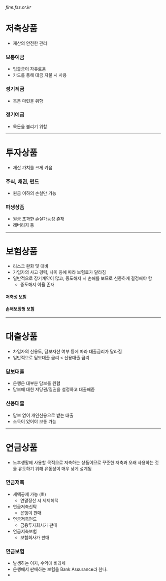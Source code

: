 *fine.fss.or.kr*
# 저축상품
- 재산의 안전한 관리
### 보통예금
- 입출금이 자유로움
- 카드를 통해 대금 지불 시 사용
### 정기적금
- 목돈 마련을 위함
### 정기예금
- 목돈을 불리기 위함
---
# 투자상품
- 재산 가치를 크게 키움
### 주식, 채권, 펀드
- 원금 이하의 손실만 가능
### 파생상품
- 원금 초과한 손실가능성 존재
- 레버리지 등
---
# 보험상품
- 리스크 완화 및 대비
- 가입자의 사고 경력, 나이 등에 따라 보험료가 달라짐
- 일반적으로 장기계약이 많고, 중도해지 시 손해를 보므로 신중하게 결정해야 함
	- 중도해지 이율 존재
#### 저축성 보험
#### 손해보장형 보험
---
# 대출상품
- 차입자의 신용도, 담보자산 여부 등에 따라 대출금리가 달라짐 
- 일반적으로 담보대출 금리 < 신용대출 금리
### 담보대출
- 은행은 대부분 담보를 원함
- 담보에 대한 저당권/질권을 설정하고 대출해줌
### 신용대출
- 담보 없이 개인신용으로 받는 대출
- 소득이 있어야 보통 가능
---
# 연금상품
 - 노후생활에 사용할 목적으로 저축하는 상품이므로 꾸준한 저축과 오래 사용하는 것을 유도하기 위해 유동성이 매우 낮게 설계됨
### 연금저축
- 세액공제 가능 (!!!)
	- 연말정산 시 세제혜택
- 연금저축신탁
	- 은행이 판매
- 연금저축펀드
	- 금융투자회사가 판매
- 연금저축보험
	- 보험회사가 판매
### 연금보험
- 발생하는 이자, 수익에 비과세
- 은행에서 판매하는 보험을 Bank Assurance라 한다.
- 